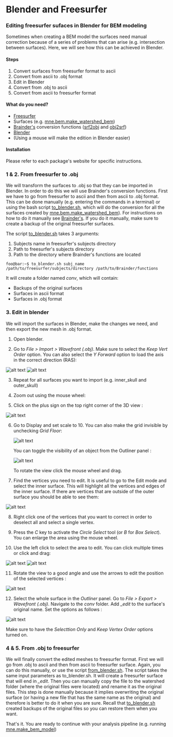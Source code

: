 # Blender and Freesurfer
### Editing freesurfer sufaces in Blender for BEM modeling

Sometimes when creating a BEM model the surfaces need manual correction because of a series of problems that can arise (e.g. intersection between surfaces). Here, we will see how this can be achieved in Blender.

#### Steps
1. Convert surfaces from freesurfer format to ascii
2. Convert from ascii to .obj format
3. Edit in Blender
4. Convert from .obj to ascii
5. Convert from ascii to freesurfer format

#### What do you need?
* [Freesurfer](https://surfer.nmr.mgh.harvard.edu/)
* Surfaces (e.g. [mne.bem.make_watershed_bem](https://mne-tools.github.io/stable/generated/mne.bem.make_watershed_bem.html))
* [Brainder's](https://brainder.org/2012/05/08/importing-freesurfer-cortical-meshes-into-blender/) conversion functions ([srf2obj]() and [obj2srf]())
* [Blender](https://www.blender.org/)
* (Using a mouse will make the edition in Blender easier)

#### Installation
Please refer to each package's website for specific instructions.


### 1 & 2. From freesurfer to .obj
We will transform the surfaces to .obj so that they can be imported in Blender. In order to do this we will use Brainder's conversion functions. First we have to go from freesurfer to ascii and then from ascii to .obj format. This can be done manually (e.g. entering the commands in a terminal) or using the bash script [to_blender.sh](https://github.com/ezemikulan/blender_freesurfer/blob/master/to_blender.sh), which will do the conversion for all the surfaces created by [mne.bem.make_watershed_bem](https://mne-tools.github.io/stable/generated/mne.bem.make_watershed_bem.html)). For instructions on how to do it manually see [Brainder's](https://brainder.org/2012/05/08/importing-freesurfer-cortical-meshes-into-blender/). If you do it manually, make sure to create a backup of the original freesurfer surfaces.

The script [to_blender.sh](https://github.com/ezemikulan/blender_freesurfer/blob/master/to_blender.sh) takes 3 arguments:
1. Subjects name in freesurfer's subjects directory
2. Path to freesurfer's subjects directory
3. Path to the directory where Brainder's functions are located

```console
foo@bar:~$ to_blender.sh subj_name /path/to/freesurfer/subjects/directory /path/to/Brainder/functions
```

It will create a folder named *conv*, which will contain:
* Backups of the original surfaces
* Surfaces in ascii format
* Surfaces in .obj format

### 3. Edit in blender
We will import the surfaces in Blender, make the changes we need, and then export the new mesh in .obj format.

1. Open blender.

2. Go to *File > Import > Wavefront (.obj)*. Make sure to select the *Keep Vert Order* option. You can also select the *Y Forward* option to load the axis in the correct direction (RAS):

![alt text](images/1_blender_import_obj.png "Import .obj")
![alt text](images/2_blender_import_obj_options.png "Import .obj options")

3. Repeat for all surfaces you want to import (e.g. inner_skull and outer_skull)

4. Zoom out using the mouse wheel:

5. Click on the plus sign on the top right corner of the 3D view :

![alt text](images/3_blender_zoom_out_grid_options.png "Open grid options")

6. Go to Display and set scale to 10. You can also make the grid invisible by unchecking *Grid Floor*:

   ![alt text](images/4_blender_grid_options.png "Grid options")

   You can toggle the visibility of an object from the Outliner panel :

   ![alt text](images/5_blender_outliner.png "Outliner")

   To rotate the view click the mouse wheel and drag.

7. Find the vertices you need to edit. It is useful to go to the Edit mode and select the inner surface. This will highlight all the vertices and edges of the inner surface. If there are vertices that are outside of the outer surface you should be able to see them:

![alt text](images/6_blender_select_part.png "Edit mode")

8. Right click one of the vertices that you want to correct in order to deselect all and select a single vertex.

9. Press the *C* key to activate the *Circle Select* tool (or *B* for *Box Select*). You can enlarge the area using the mouse wheel.

10. Use the left click to select the area to edit. You can click multiple times or click and drag:

![alt text](images/7_blender_circle_select_with_outer.png "Select with outer")
![alt text](images/8_blender_circle_select_without_outer.png "Select without outer")

11. Rotate the view to a good angle and use the arrows to edit the position of the selected vertices :

![alt text](images/9_blender_edited_surface.png "Edited mesh")

12. Select the whole surface in the *Outliner* panel. Go to *File > Export > Wavefront (.obj)*. Navigate to the *conv* folder. Add *_edit* to the surface's original name. Set the options as follows :

   ![alt text](images/10_blender_export_options.png "Export options")

   Make sure to have the *Selecttion Only* and *Keep Vertex Order* options turned on.

### 4 & 5. From .obj to freesurfer
We will finally convert the edited meshes to freesurfer format. First we will go from .obj to ascii and then from ascii to freesurfer surface. Again, you can do this manually, or use the script [from_blender.sh](https://github.com/ezemikulan/blender_freesurfer/blob/master/from_blender.sh). The script takes the same input parameters as to_blender.sh. It will create a freesurfer surface that will end in *_edit*. Then you can manually copy the file to the watershed folder (where the original files were located) and rename it as the original files. This step is done manually because it implies overwriting the original surface (or having a new file that has the same name as the original) and therefore is better to do it when you are sure. Recall that [to_blender.sh](https://github.com/ezemikulan/blender_freesurfer/blob/master/to_blender.sh) created backups of the original files so you can restore them when you want.

That's it. You are ready to continue with your analysis pipeline (e.g. running [mne.make_bem_model](https://mne-tools.github.io/stable/generated/mne.make_bem_model.html#mne.make_bem_model))
